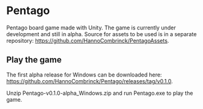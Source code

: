# Pentago
Pentago board game made with Unity.
The game is currently under development and still in alpha.
Source for assets to be used is in a separate repository: https://github.com/HannoCombrinck/PentagoAssets.

## Play the game
The first alpha release for Windows can be downloaded here: https://github.com/HannoCombrinck/Pentago/releases/tag/v0.1.0.

Unzip Pentago-v0.1.0-alpha_Windows.zip and run Pentago.exe to play the game.

